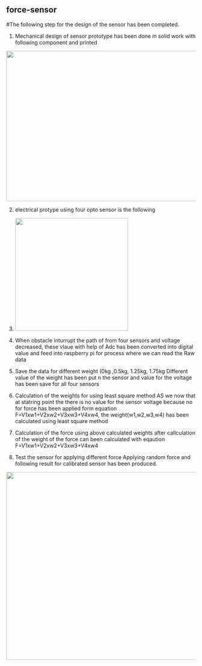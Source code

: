 ## force-sensor
#The following step for the design of the sensor has been completed.
      
 1. Mechanical design of sensor prototype has been done in solid work with following component and printed
  <img src="https://github.com/razainno/force-sensor/blob/main/mechanical_part.JPG" width="550" height="400">
  
  
  
 2. electrical protype using four opto sensor is the following
 3. <img src="https://github.com/razainno/force-sensor/blob/main/photo5879850171876095368.jpg" width="300" height="300">



3.  When obstacle inturrupt the path of from four sensors and voltage decreased, these vlaue with help of Adc has been converted into digital value and feed into raspberry pi for process where we can read the Raw data

4. Save the data for different weight (0kg ,0.5kg, 1.25kg, 1.75kg
Different value of the weight has been put n the sensor and value for the voltage has been save for all four sensors
5. Calculation of the weights for using least square method 
 AS we now that at statring point the there is no value for the sensor voltage because no for force has been applied 
 form equation F=V1xw1+V2xw2+V3xw3+V4xw4, the weight(w1,w2,w3,w4) has been calculated using least square method 
 6. Calculation of the force using above calculated weights
 after callculation of the weight of the force can been calculated with  eqaution F=V1xw1+V2xw2+V3xw3+V4xw4 
 7. Test the sensor for applying different force
 Applying random force and following result for calibrated sensor has been produced.
 
  <img src="https://github.com/razainno/force-sensor/blob/main/calibration_1.JPG" width="1000" height="500">
 
 
    


           
